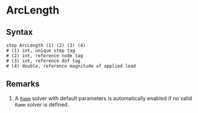 # ArcLength

## Syntax

```
step ArcLength (1) (2) (3) (4)
# (1) int, unique step tag
# (2) int, reference node tag
# (3) int, reference dof tag
# (4) double, reference magnitude of applied load
```

## Remarks

1. A [`Ramm`](../Solver/Ramm.md) solver with default parameters is automatically enabled if no valid `Ramm` solver is defined.
